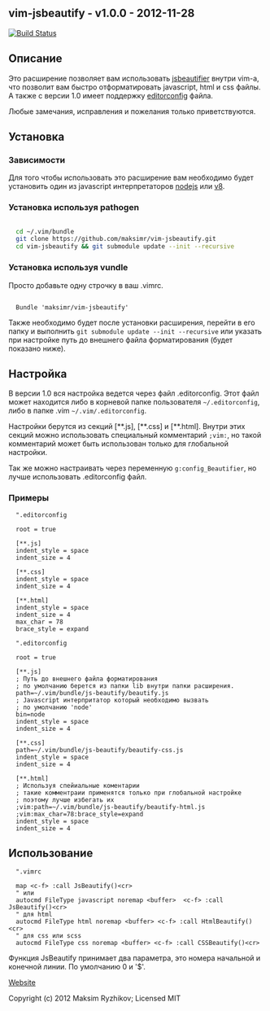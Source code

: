 vim-jsbeautify - v1.0.0 - 2012-11-28
---------------------------------------------------
[![Build Status](https://secure.travis-ci.org/maksimr/vim-jsbeautify.png)](http://travis-ci.org/maksimr/vim-jsbeautify)

Описание
------------

Это расширение позволяет вам использовать [jsbeautifier](http://jsbeautifier.org/)
внутри vim-а, что позволит вам быстро отформатировать javascript, html и css файлы.
А также с версии 1.0 имеет поддержку [editorconfig](http://editorconfig.org/) файла.

Любые замечания, исправления и пожелания только приветствуются.

Установка
------------

### Зависимости
Для того чтобы использовать это расширение вам необходимо
будет установить один из javascript интерпретаторов
[nodejs](http://nodejs.org/) или [v8](http://code.google.com/p/v8/).

### Установка используя pathogen

```bash

  cd ~/.vim/bundle
  git clone https://github.com/maksimr/vim-jsbeautify.git
  cd vim-jsbeautify && git submodule update --init --recursive

```

### Установка используя vundle

Просто добавьте одну строчку в ваш .vimrc.

```vim

  Bundle 'maksimr/vim-jsbeautify'

```

Также необходимо будет после установки расширения, перейти в его папку
и выполнить ```git submodule update --init --recursive``` или указать
при настройке путь до внешнего файла форматирования (будет показано ниже).

Настройка
-------------

В версии 1.0 вся настройка ведется через файл .editorconfig.
Этот файл может находится либо в корневой папке пользователя ```~/.editorconfig```,
либо в папке .vim ```~/.vim/.editorconfig```.

Настройки берутся из секций [\*\*.js], [\*\*.css] и [\*\*.html]. Внутри этих
секций можно использовать специальный комментарий ```;vim:```, но такой комментарий
может быть использован только для глобальной настройки.

Так же можно настраивать через переменную ```g:config_Beautifier```, но лучше использовать .editorconfig файл.


### Примеры

```editorconfig
  ".editorconfig

  root = true

  [**.js]
  indent_style = space
  indent_size = 4

  [**.css]
  indent_style = space
  indent_size = 4

  [**.html]
  indent_style = space
  indent_size = 4
  max_char = 78
  brace_style = expand

```

```editorconfig
  ".editorconfig

  root = true

  [**.js]
  ; Путь до внешнего файла форматирования
  ; по умолчанию берется из папки lib внутри папки расширения.
  path=~/.vim/bundle/js-beautify/beautify.js
  ; Javascript интерпритатор который необходимо вызвать
  ; по умолчанию 'node'
  bin=node
  indent_style = space
  indent_size = 4

  [**.css]
  path=~/.vim/bundle/js-beautify/beautify-css.js
  indent_style = space
  indent_size = 4

  [**.html]
  ; Используя спейиальные коментарии
  ; такие комментраии применятся только при глобальной настройке
  ; поэтому лучше избегать их
  ;vim:path=~/.vim/bundle/js-beautify/beautify-html.js
  ;vim:max_char=78:brace_style=expand
  indent_style = space
  indent_size = 4

```

Использование
-------------

```vim
  ".vimrc

  map <c-f> :call JsBeautify()<cr>
  " или
  autocmd FileType javascript noremap <buffer>  <c-f> :call JsBeautify()<cr>
  " для html
  autocmd FileType html noremap <buffer> <c-f> :call HtmlBeautify()<cr>
  " для css или scss
  autocmd FileType css noremap <buffer> <c-f> :call CSSBeautify()<cr>

```

Функция JsBeautify принимает два параметра, это номера начальной и конечной линии.
По умолчанию 0 и '$'.


[Website](http://github.com/)

Copyright (c) 2012 Maksim Ryzhikov; Licensed MIT
